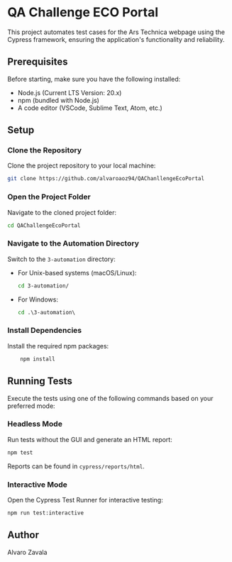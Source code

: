 # QA Challenge ECO Portal

This project automates test cases for the Ars Technica webpage using the Cypress framework, ensuring the application's functionality and reliability.

## Prerequisites

Before starting, make sure you have the following installed:
- Node.js (Current LTS Version: 20.x)
- npm (bundled with Node.js)
- A code editor (VSCode, Sublime Text, Atom, etc.)

## Setup

### Clone the Repository

Clone the project repository to your local machine:

```bash
git clone https://github.com/alvaroaoz94/QAChanllengeEcoPortal
```

### Open the Project Folder

Navigate to the cloned project folder:
    
```bash
cd QAChallengeEcoPortal
```

### Navigate to the Automation Directory

Switch to the `3-automation` directory:

- For Unix-based systems (macOS/Linux):
    
    ```bash
    cd 3-automation/
    ```
- For Windows:
    
    ```bat
    cd .\3-automation\
    ```

### Install Dependencies

Install the required npm packages:
    
```bash
    npm install
```

## Running Tests

Execute the tests using one of the following commands based on your preferred mode:

### Headless Mode

Run tests without the GUI and generate an HTML report:

```bash
npm test
```

Reports can be found in `cypress/reports/html`.

### Interactive Mode

Open the Cypress Test Runner for interactive testing:
    
```bash
npm run test:interactive
```

## Author

Alvaro Zavala
